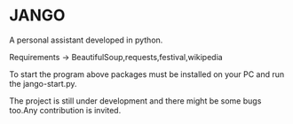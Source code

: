 # JANGO
A personal assistant developed in python.

Requirements -> BeautifulSoup,requests,festival,wikipedia

To start the program above packages must be installed on your PC and run the jango-start.py.

The project is still under development and there might be some bugs too.Any contribution is invited.
